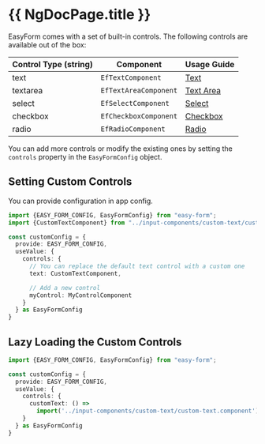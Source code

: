 # {{ NgDocPage.title }}

EasyForm comes with a set of built-in controls. The following controls are available out of the box:

| Control Type (string) | Component             | Usage Guide                            |
|-----------------------|-----------------------|----------------------------------------|
| text                  | `EfTextComponent`     | [Text](/docs/basic-controls/text)      |
| textarea              | `EfTextAreaComponent` | [Text Area](/docs/basic-controls/text) |
| select                | `EfSelectComponent`   | [Select](/docs/basic-controls/text)    |
| checkbox              | `EfCheckboxComponent` | [Checkbox](/docs/basic-controls/text)  |
| radio                 | `EfRadioComponent`    | [Radio](/docs/basic-controls/text)     |

You can add more controls or modify the existing ones by setting the `controls` property in the `EasyFormConfig` object.

## Setting Custom Controls

You can provide configuration in app config.

```typescript
import {EASY_FORM_CONFIG, EasyFormConfig} from "easy-form";
import {CustomTextComponent} from "../input-components/custom-text/custom-text.component";

const customConfig = {
  provide: EASY_FORM_CONFIG,
  useValue: {
    controls: {
      // You can replace the default text control with a custom one
      text: CustomTextComponent,

      // Add a new control
      myControl: MyControlComponent
    }
  } as EasyFormConfig
}
```

## Lazy Loading the Custom Controls

```typescript
import {EASY_FORM_CONFIG, EasyFormConfig} from "easy-form";

const customConfig = {
  provide: EASY_FORM_CONFIG,
  useValue: {
    controls: {
      customText: () => 
        import('../input-components/custom-text/custom-text.component').then(m => m.CustomTextComponent),
    }
  } as EasyFormConfig
}
```
